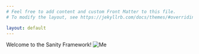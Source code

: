 ```yaml
---
# Feel free to add content and custom Front Matter to this file.
# To modify the layout, see https://jekyllrb.com/docs/themes/#overriding-theme-defaults

layout: default
---
```

Welcome to the Sanity Framework!
![Me](https://pbs.twimg.com/profile_images/1758299335639343105/OW6LdlZ9_400x400.jpg)
